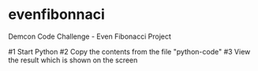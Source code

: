 # evenfibonnaci
Demcon Code Challenge - Even Fibonacci Project

#1 Start Python
#2 Copy the contents from the file "python-code"
#3 View the result which is shown on the screen
